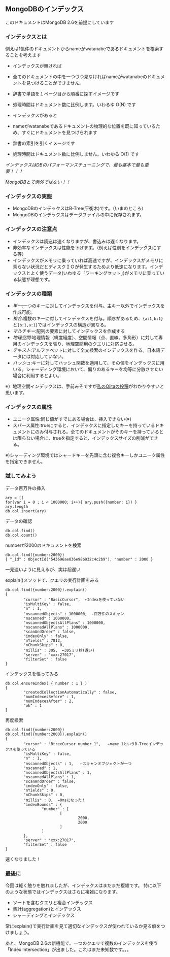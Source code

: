 ## MongoDBのインデックス

このドキュメントはMongoDB 2.6を前提にしています

### インデックスとは

例えば1億件のドキュメントからnameがwatanabeであるドキュメントを検索することを考えます

* インデックスが無ければ
 * 全てのドキュメントの中を一つづつ見なければnameがwatanabeのドキュメントを見つけることができません。
 * 辞書で単語を１ページ目から順番に探すイメージです
 * 処理時間はドキュメント数に比例します。いわるゆ O(N) です 

* インデックスがあると
 * nameがwatanabeであるドキュメントの物理的な位置を既に知っているため、すぐにドキュメントを見つけられます
 * 辞書の索引を引くイメージです
 * 処理時間はドキュメント数に比例しません。いわゆる O(1) です

*インデックスはDBのパフォーマンスチューニングで、最も基本で最も重要！！！*

*MongoDBとて例外ではない！！*

### インデックスの実態

* MongoDBのインデックスはB-Tree(平衡木)です。（いまのところ）
* MongoDBのインデックスはデータファイルの中に保存されます。

### インデックスの注意点

* インデックスは読込は速くなりますが、書込みは遅くなります。
* 非効率なインデックスは性能を下げます。（例えば性別をインデックスにする等）
* インデックスがメモリに乗っていれば高速ですが、インデックスがメモリに乗らない状況だとディスクＩＯが発生するためより低速になります。インデックスとよく使うデータ(いわゆる「ワーキングセット」)がメモリに乗っている状態が理想です。

### インデックスの種類

* *単一*:一つのキーに対してインデックスを付与。主キー以外でインデックスを作成可能。
* *複合*:複数のキーに対してインデックスを付与。順序があるため、`{a:1,b:1}`と`{b:1,a:1}`ではインデックスの構造が異なる。
* *マルチキー*:配列の要素に対してインデックスを作成する
* *地理空間*:地理情報（緯度経度）、空間情報（点、直線、多角形）に対して専用のインデックスを張り、地理空間用のクエリに対応させる。
* *テキスト*:アルファベットに対して全文検索のインデックスを作る。日本語データには対応していない。
* *ハッシュ*:キーに対してハッシュ関数を適用して、その値をインデックスに用いる。シャーディング環境において、偏りのあるキーを均等に分散させたい場合に利用するとよい。

※）地理空間インデックスは、手前みそですが[私のQiitaの投稿](http://qiita.com/fetaro/items/7f110f18c6dd9ccd0c90)がわかりやすいと思います。

### インデックスの属性

* ユニーク属性:同じ値がすでにある場合は、挿入できない(※)
* スパース属性:trueにすると、インデックスに指定したキーを持っているドキュメントにのみ付与される。全てのドキュメントがそのキーを持っているとは限らない場合に、trueを指定すると、インデックスサイズの削減ができる。

※)シャーディング環境ではシャードキーを先頭に含む複合キーしかユニーク属性を指定できません。


### 試してみよう

データ百万件の挿入

```
ary = [] 
for(var i = 0 ; i < 1000000; i++){ ary.push({number: i}) }
ary.length
db.col.insert(ary)
```

データの確認

```
db.col.find()
db.col.count()
```

numberが2000のドキュメントを検索

```
db.col.find({number:2000})
{ "_id" : ObjectId("543696ae836e98b932c4c2b9"), "number" : 2000 }
```

一見速いように見えるが、実は超遅い

explain()メソッドで、クエリの実行計画をみる

```
db.col.find({number:2000}).explain()
{
        "cursor" : "BasicCursor",  ←Indexを使っていない
        "isMultiKey" : false,
        "n" : 1,
        "nscannedObjects" : 1000000,  ←百万件のスキャン
        "nscanned" : 1000000,
        "nscannedObjectsAllPlans" : 1000000,
        "nscannedAllPlans" : 1000000,
        "scanAndOrder" : false,
        "indexOnly" : false,
        "nYields" : 7812,
        "nChunkSkips" : 0,
        "millis" : 305,  ←305ミリ秒(遅い)
        "server" : "xxx:27017",
        "filterSet" : false
}
```

インデックスを張ってみる

```
db.col.ensureIndex( { number : 1 } )
{
        "createdCollectionAutomatically" : false,
        "numIndexesBefore" : 1,
        "numIndexesAfter" : 2,
        "ok" : 1
}
```

再度検索

```
db.col.find({number:2000})
db.col.find({number:2000}).explain()
{
        "cursor" : "BtreeCursor number_1",   ←name_1というB-Treeインデックスを使っている
        "isMultiKey" : false,
        "n" : 1,
        "nscannedObjects" : 1,   ←スキャンオブジェクトが一つ
        "nscanned" : 1,
        "nscannedObjectsAllPlans" : 1,
        "nscannedAllPlans" : 1,
        "scanAndOrder" : false,
        "indexOnly" : false,
        "nYields" : 0,
        "nChunkSkips" : 0,
        "millis" : 0,  ←0msになった！
        "indexBounds" : {
                "number" : [
                        [
                                2000,
                                2000
                        ]
                ]
        },
        "server" : "xxx:27017",
        "filterSet" : false
}
```

速くなりました！

### 最後に

今回は軽く触りを触れましたが、インデックスはまだまだ複雑です。
特に以下のような状態ではインデックスはさらに複雑になります。

* ソートを含むクエリと複合インデックス
* 集計(aggregation)とインデックス
* シャーディングとインデックス

常にexplain()で実行計画を見て適切なインデックスが使われているか見る癖をつけましょう。

あと、MongoDB 2.6の新機能で、一つのクエリで複数のインデックスを使う「Index Intersection」が出ました。これはまだ未知数です。。。

